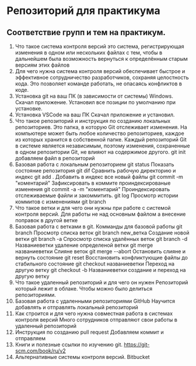 # Репозиторий для практикума
## Соответствие групп и тем на практикум.

1. Что такое система контроля версий
    это система, регистрирующая изменения в одном или нескольких файлах с тем, чтобы в дальнейшем была возможность вернуться к определённым старым версиям этих файлов
2. Для чего нужна система контроля версий
    обеспечивает быстрое и эффективное сотрудничество разработчиков, сохраняя целостность кода. Это позволяет команде работать, не опасаясь конфликтов в коде.
3. Установка git на ваш ПК (в зависимости от системы)
    Windows. Скачал приложение. Установил все позиции по умолчанию при установке.
4. Установка VSCode на ваш ПК
    Скачал приложение и установил.
5. Что такое репозиторий и инструкция по созданию локальных репозиториев.
    Это папка, в которую Git отслеживает изменения. На компьютере может быть любое количество репозиториев, каждое из которых хранится в собственной папке. Каждый репозиторий Git в системе является независимым, поэтому изменения, сохраненные в одном репозитории Git, не влияют на содержимое другого.
    git init добавляем файл в репозиторий
6. Базовая работа с локальным репозиторием
    git status   	 Показать состояние репозитория
    git dif   	Сравнить рабочую директорию и индекс
    git add .   	Добавить в индекс все новый файлы
    git commit -m "коментарий"  	Зафиксировать в коммите проиндексированые изменения
    git commit -a -m "коментарий"  	Проиндексировать отслеживаемые файли и закоммитить.
    git log     		Просмотр истории коммитов с изменениями
    git branch
7. Что такое ветки и для чего они нужны при работе с системой контроля версий.
    Для работы не над основным файлом а внесение поправок в другой ветке
8. Базовая работа с ветками в git.
    Комманды для базовой работы
    git branch  		Просмотр списка веток
    git branch new_ветка   		Создание новой ветки
    git branch -a 		Спросмотр списка удалённых веток
    git branch -d 		Названиеветки   удаление определеной ветки
    git merge названиеветки  	Слияне веток
    git merge --abort 	Остановить слияне и вернуть состояние
    git reset 		Восстановить конфликтующие файлы до стабильного состояние
    git checkout названиеветки	Переход на другую ветку
    git checkout -b Названиеветки	создание и переход на другую ветку
9. Что такое удаленный репозиторий и для чего он нужен
    Репозиторий который лежит в облаке. Чтобы можно было делиться репозиториями.
10. Базовая работа с удаленными репозиториями GitHub
    Научится добавлять и отправлять локальный репозиторий
11. Как строится и для чего нужна совместная работа в системах контроля версий
    Много сотрудников отправляют свои работы в удаленный репозиторий
12. Инструкция по созданию pull request
    Добавляем коммит и отправляем
13. Книги и полезные ссылки по изучению git.
    https://git-scm.com/book/ru/v2
14. Альтернативные системы контроля версий.
    Bitbucket
